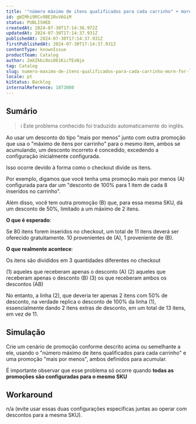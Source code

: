 ```yaml
---
title: '"número máximo de itens qualificados para cada carrinho" + more for less aplica desconto incorreto ao usar o mesmo item.'
id: gWIMhi9RCv9BE1RvV6GiM
status: PUBLISHED
createdAt: 2024-07-30T17:14:36.972Z
updatedAt: 2024-07-30T17:14:37.931Z
publishedAt: 2024-07-30T17:14:37.931Z
firstPublishedAt: 2024-07-30T17:14:37.931Z
contentType: knownIssue
productTeam: Catalog
author: 2mXZkbi0oi061KicTExNjo
tag: Catalog
slug: numero-maximo-de-itens-qualificados-para-cada-carrinho-more-for-less-aplica-desconto-incorreto-ao-usar-o-mesmo-item
locale: pt
kiStatus: Backlog
internalReference: 1073080
---
```


## Sumário

>ℹ️ Este problema conhecido foi traduzido automaticamente do inglês.


Ao usar um desconto do tipo "mais por menos" junto com outra promoção que usa o "máximo de itens por carrinho" para o mesmo item, ambos se acumulando, um desconto incorreto é concedido, excedendo a configuração inicialmente configurada.

Isso ocorre devido à forma como o checkout divide os itens.

Por exemplo, digamos que você tenha uma promoção mais por menos (A) configurada para dar um "desconto de 100% para 1 item de cada 8 inseridos no carrinho".

Além disso, você tem outra promoção (B) que, para essa mesma SKU, dá um desconto de 50%, limitado a um máximo de 2 itens.

**O que é esperado**:

Se 80 itens forem inseridos no checkout, um total de 11 itens deverá ser oferecido gratuitamente.  10 provenientes de (A), 1 proveniente de (B).

**O que realmente acontece**:

Os itens são divididos em 3 quantidades diferentes no checkout

(1) aqueles que receberam apenas o desconto (A)
(2) aqueles que receberam apenas o desconto (B)
(3) os que receberam ambos os descontos (AB)

No entanto, a linha (2), que deveria ter apenas 2 itens com 50% de desconto, na verdade replica o desconto de 100% da linha (1), essencialmente dando 2 itens extras de desconto, em um total de 13 itens, em vez de 11.



## Simulação


Crie um cenário de promoção conforme descrito acima ou semelhante a ele, usando o "número máximo de itens qualificados para cada carrinho" e uma promoção "mais por menos", ambos definidos para acumular.

É importante observar que esse problema só ocorre quando **todas as promoções são configuradas para o mesmo SKU**

## Workaround


n/a (evite usar essas duas configurações específicas juntas ao operar com descontos para a mesma SKU).






